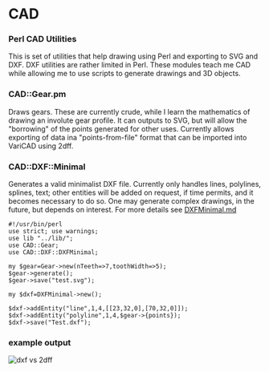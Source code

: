 # CAD

### Perl CAD Utilities

This is set of utilities that help drawing using Perl and exporting to SVG and DXF.
DXF utilities are rather limited in Perl.  These modules teach me CAD while allowing me to use scripts to generate drawings and 3D objects.

### CAD::Gear.pm

Draws gears. These are currently crude, while I learn the mathematics of drawing an involute gear profile.  It can outputs to SVG, but will allow the "borrowing" of the points generated for other uses.  Currently allows exporting of data ina "points-from-file" format that can be imported into VariCAD using 2dff.

### CAD::DXF::Minimal

Generates a valid minimalist DXF file. Currently only handles lines, polylines, splines, text; other entities will be added on request, if time permits, and it becomes necessary to do so. One may generate complex drawings, in the future, but depends on interest.  For more details see [DXFMinimal.md](DXFMinimal)

```
#!/usr/bin/perl
use strict; use warnings;
use lib "../lib/";
use CAD::Gear;
use CAD::DXF::DXFMinimal;

my $gear=Gear->new(nTeeth=>7,toothWidth=>5);
$gear->generate();
$gear->save("test.svg");

my $dxf=DXFMinimal->new();

$dxf->addEntity("line",1,4,[[23,32,0],[70,32,0]]);
$dxf->addEntity("polyline",1,4,$gear->{points});
$dxf->save("Test.dxf");
```
### example output

![dxf vs 2dff](https://user-images.githubusercontent.com/34284663/111084811-3332c880-850c-11eb-81b2-c514f8598638.png)

